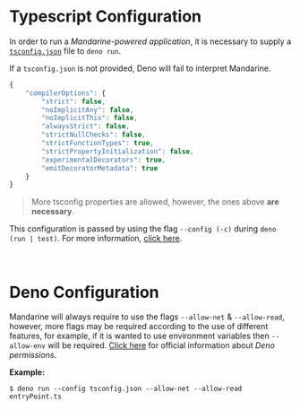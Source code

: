 # Typescript Configuration
In order to run a _Mandarine-powered application_, it is necessary to supply a [`tsconfig.json`](https://www.typescriptlang.org/docs/handbook/tsconfig-json.html) file to `deno run`.

If a `tsconfig.json` is not provided, Deno will fail to interpret Mandarine.

```javascript
{
    "compilerOptions": {
        "strict": false,
        "noImplicitAny": false,
        "noImplicitThis": false,
        "alwaysStrict": false,
        "strictNullChecks": false,
        "strictFunctionTypes": true,
        "strictPropertyInitialization": false,
        "experimentalDecorators": true,
        "emitDecoratorMetadata": true
    }
}
```

> More tsconfig properties are allowed, however, the ones above **are necessary**.

This configuration is passed by using the flag `--config (-c)` during `deno (run | test)`. For more information, [click here](https://deno.land/manual/getting_started/typescript#custom-typescript-compiler-options). 

&nbsp;

# Deno Configuration
Mandarine will always require to use the flags `--allow-net` & `--allow-read`, however, more flags may be required according to the use of different features, for example, if it is wanted to use environment variables then `--allow-env` will be required. [Click here](https://deno.land/manual/getting_started/permissions) for official information about _Deno permissions_.

**Example:**
```shell script
$ deno run --config tsconfig.json --allow-net --allow-read entryPoint.ts
```

